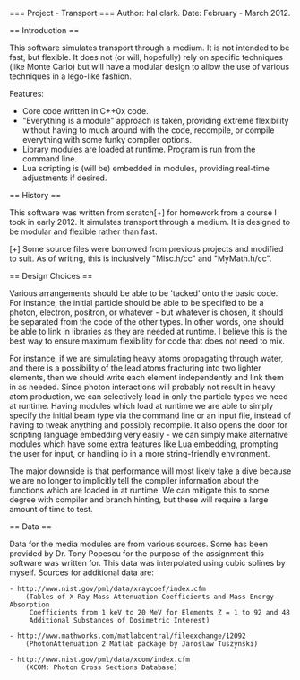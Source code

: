 
=== Project - Transport ===
Author: hal clark.
Date: February - March 2012.

== Introduction ==

This software simulates transport through a medium. It is not intended to be fast, but
 flexible. It does not (or will, hopefully) rely on specific techniques (like Monte
 Carlo) but will have a modular design to allow the use of various techniques in a 
 lego-like fashion.

Features:
 - Core code written in C++0x code.
 - "Everything is a module" approach is taken, providing extreme flexibility without 
    having to much around with the code, recompile, or compile everything with some
    funky compiler options.
 - Library modules are loaded at runtime. Program is run from the command line.
 - Lua scripting is (will be) embedded in modules, providing real-time adjustments if
    desired.

== History ==

This software was written from scratch[+] for homework from a course I took in early 2012.
 It simulates transport through a medium. It is designed to be modular and flexible 
 rather than fast. 

[+] Some source files were borrowed from previous projects and modified to suit. 
    As of writing, this is inclusively "Misc.h/cc" and "MyMath.h/cc".

== Design Choices ==

Various arrangements should be able to be 'tacked' onto the basic code. For instance,
 the initial particle should be able to be specified to be a photon, electron, positron,
 or whatever - but whatever is chosen, it should be separated from the code of the other
 types. In other words, one should be able to link in libraries as they are needed at 
 runtime. I believe this is the best way to ensure maximum flexibility for code that 
 does not need to mix.

For instance, if we are simulating heavy atoms propagating through water, and there is 
 a possibility of the lead atoms fracturing into two lighter elements, then we should 
 write each element independently and link them in as needed. Since photon interactions
 will probably not result in heavy atom production, we can selectively load in only the
 particle types we need at runtime. Having modules which load at runtime we are able to 
 simply specify the initial beam type via the command line or an input file, instead of
 having to tweak anything and possibly recompile. It also opens the door for scripting
 language embedding very easily - we can simply make alternative modules which have 
 some extra features like Lua embedding, prompting the user for input, or handling io in 
 a more string-friendly environment.
 
The major downside is that performance will most likely take a dive because we are no 
 longer to implicitly tell the compiler information about the functions which are loaded
 in at runtime. We can mitigate this to some degree with compiler and branch hinting, 
 but these will require a large amount of time to test.

== Data ==

Data for the media modules are from various sources. Some has been provided by Dr. Tony
 Popescu for the purpose of the assignment this software was written for. This data 
 was interpolated using cubic splines by myself. Sources for additional data are:

    - http://www.nist.gov/pml/data/xraycoef/index.cfm
        (Tables of X-Ray Mass Attenuation Coefficients and Mass Energy-Absorption 
         Coefficients from 1 keV to 20 MeV for Elements Z = 1 to 92 and 48 
         Additional Substances of Dosimetric Interest)

    - http://www.mathworks.com/matlabcentral/fileexchange/12092
        (PhotonAttenuation 2 Matlab package by Jaroslaw Tuszynski)

    - http://www.nist.gov/pml/data/xcom/index.cfm
        (XCOM: Photon Cross Sections Database)



